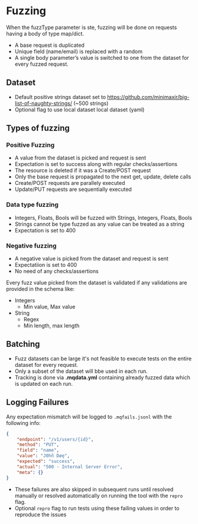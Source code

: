 # Fuzzing

When the fuzzType parameter is ste, fuzzing will be done on requests having a body of type map/dict.

- A base request is duplicated
- Unique field (name/email) is replaced with a random
- A single body parameter’s value is switched to one from the dataset for every fuzzed request.

## Dataset

- Default positive strings dataset set to https://github.com/minimaxir/big-list-of-naughty-strings/ (~500 strings)
- Optional flag to use local dataset local dataset (yaml)
  
## Types of fuzzing

### Positive Fuzzing

- A value from the dataset is picked and request is sent
- Expectation is set to success along with regular checks/assertions
- The resource is deleted if it was a Create/POST request
- Only the base request is propagated to the next get, update, delete calls
- Create/POST requests are parallely executed
- Update/PUT requests are sequentially executed

### Data type fuzzing
  
- Integers, Floats, Bools will be fuzzed with Strings, Integers, Floats, Bools
- Strings cannot be type fuzzed as any value can be treated as a string
- Expectation is set to 400

### Negative fuzzing

- A negative value is picked from the dataset and request is sent
- Expectatiion is set to 400
- No need of any checks/assertions

Every fuzz value picked from the dataset is validated if any validations are provided in the schema like:

- Integers
  - Min value, Max value
- String
  - Regex
  - Min length, max length

## Batching

- Fuzz datasets can be large it's not feasible to execute tests on the entire dataset for every request.
- Only a subset of the dataset will bbe used in each run.
- Tracking is done via **.mqdata.yml** containing already fuzzed data which is updated on each run.

## Logging Failures

Any expectation mismatch will be logged to `.mqfails.jsonl` with the following info:

```json
{
    "endpoint": "/v1/users/{id}",
    "method": "PUT",
    "field": "name",
    "value": "J0hñ Døę",
    "expected": "success",
    "actual": "500 - Internal Server Error",
    "meta": {}
}
```

- These failures are also skipped in subsequent runs until resolved manually or resolved automatically on running the tool with the `repro` flag.
- Optional `repro` flag to run tests using these failing values in order to reproduce the issues
